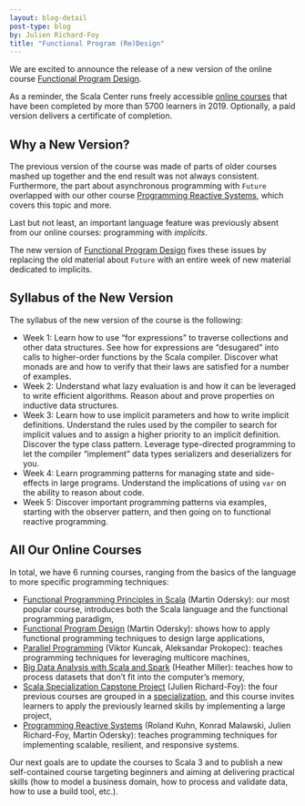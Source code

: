 ```yaml
---
layout: blog-detail
post-type: blog
by: Julien Richard-Foy
title: "Functional Program (Re)Design"
---
```


We are excited to announce the release of a new version of the online course
[Functional Program Design].

As a reminder, the Scala Center runs freely accessible [online courses] that have
been completed by more than 5700 learners in 2019. Optionally, a paid version
delivers a certificate of completion.

## Why a New Version?

The previous version of the course was made of parts of older courses mashed
up together and the end result was not always consistent. Furthermore, the
part about asynchronous programming with `Future` overlapped with our other
course [Programming Reactive Systems], which covers this topic and more.

Last but not least, an important language feature was previously absent from our
online courses: programming with _implicits_.

The new version of [Functional Program Design] fixes these issues by replacing
the old material about `Future` with an entire week of new material dedicated to
implicits.

## Syllabus of the New Version

The syllabus of the new version of the course is the following:

- Week 1: Learn how to use “for expressions” to traverse collections and other data
  structures. See how for expressions are “desugared” into calls to higher-order
  functions by the Scala compiler. Discover what monads are and how to verify that
  their laws are satisfied for a number of examples.
- Week 2: Understand what lazy evaluation is and how it can be leveraged to write
  efficient algorithms. Reason about and prove properties on inductive data structures.
- Week 3: Learn how to use implicit parameters and how to write implicit definitions.
  Understand the rules used by the compiler to search for implicit values and to
  assign a higher priority to an implicit definition. Discover the type class pattern.
  Leverage type-directed programming to let the compiler “implement” data types
  serializers and deserializers for you.
- Week 4: Learn programming patterns for managing state and side-effects in large
  programs. Understand the implications of using `var` on the ability to reason about
  code.
- Week 5: Discover important programming patterns via examples, starting with the
  observer pattern, and then going on to functional reactive programming.

## All Our Online Courses

In total, we have 6 running courses, ranging from the basics of the language to more specific
programming techniques:

- [Functional Programming Principles in Scala] (Martin Odersky): our most popular course,
  introduces both the Scala language and the functional programming paradigm,
- [Functional Program Design] (Martin Odersky): shows how to apply functional programming
  techniques to design large applications,
- [Parallel Programming] (Viktor Kuncak, Aleksandar Prokopec): teaches programming techniques
  for leveraging multicore machines,
- [Big Data Analysis with Scala and Spark] (Heather Miller): teaches how to process datasets
  that don’t fit into the computer’s memory,
- [Scala Specialization Capstone Project] (Julien Richard-Foy): the four previous courses
  are grouped in a [specialization], and this course invites learners to apply the previously
  learned skills by implementing a large project,
- [Programming Reactive Systems] (Roland Kuhn, Konrad Malawski, Julien Richard-Foy, Martin
  Odersky): teaches programming techniques for implementing scalable, resilient, and responsive systems.

Our next goals are to update the courses to Scala 3 and to publish a new self-contained
course targeting beginners and aiming at delivering practical skills (how to model a
business domain, how to process and validate data, how to use a build tool, etc.).

[online courses]: https://docs.scala-lang.org/learn.html
[Functional Programming Principles in Scala]: https://www.coursera.org/learn/progfun1
[Functional Program Design]: https://www.coursera.org/learn/progfun2
[Parallel Programming]: https://www.coursera.org/learn/parprog1
[Big Data Analysis with Scala and Spark]: https://www.coursera.org/learn/scala-spark-big-data
[Scala Specialization Capstone Project]: https://www.coursera.org/learn/scala-capstone/
[specialization]: https://www.coursera.org/specializations/scala
[Programming Reactive Systems]: https://www.edx.org/course/programming-reactive-systems
